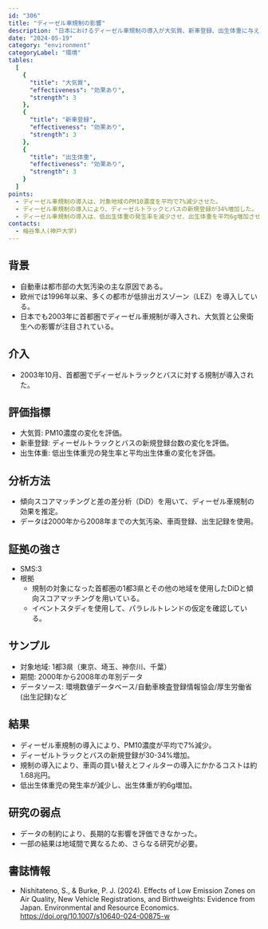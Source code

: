 ```yaml
---
id: "306"
title: "ディーゼル車規制の影響"
description: "日本におけるディーゼル車規制の導入が大気質、新車登録、出生体重に与える影響を分析"
date: "2024-05-19"
category: "environment"
categoryLabel: "環境"
tables: 
  [
    {
      "title": "大気質",
      "effectiveness": "効果あり",
      "strength": 3
    },
    {
      "title": "新車登録",
      "effectiveness": "効果あり",
      "strength": 3
    },
    {
      "title": "出生体重",
      "effectiveness": "効果あり",
      "strength": 3
    }
  ]
points:
  - ディーゼル車規制の導入は、対象地域のPM10濃度を平均で7%減少させた。
  - ディーゼル車規制の導入により、ディーゼルトラックとバスの新規登録が34%増加した。
  - ディーゼル車規制の導入は、低出生体重の発生率を減少させ、出生体重を平均6g増加させた。
contacts:
  - 梅谷隼人(神戸大学)
---
```



## 背景
- 自動車は都市部の大気汚染の主な原因である。
- 欧州では1996年以来、多くの都市が低排出ガスゾーン（LEZ）を導入している。
- 日本でも2003年に首都圏でディーゼル車規制が導入され、大気質と公衆衛生への影響が注目されている。


## 介入
- 2003年10月、首都圏でディーゼルトラックとバスに対する規制が導入された。


## 評価指標
- 大気質: PM10濃度の変化を評価。
- 新車登録: ディーゼルトラックとバスの新規登録台数の変化を評価。
- 出生体重: 低出生体重児の発生率と平均出生体重の変化を評価。


## 分析方法
- 傾向スコアマッチングと差の差分析（DiD）を用いて、ディーゼル車規制の効果を推定。
- データは2000年から2008年までの大気汚染、車両登録、出生記録を使用。


## 証拠の強さ
- SMS:3
- 根拠
  - 規制の対象になった首都圏の1都3県とその他の地域を使用したDiDと傾向スコアマッチングを用いている。
  - イベントスタディを使用して、パラレルトレンドの仮定を確認している。


## サンプル
- 対象地域: 1都3県（東京、埼玉、神奈川、千葉）
- 期間: 2000年から2008年の年別データ
- データソース: 環境数値データベース/自動車検査登録情報協会/厚生労働省(出生記録)など


## 結果
- ディーゼル車規制の導入により、PM10濃度が平均で7%減少。
- ディーゼルトラックとバスの新規登録が30-34%増加。
- 規制の導入により、車両の買い替えとフィルターの導入にかかるコストは約1.68兆円。
- 低出生体重児の発生率が減少し、出生体重が約6g増加。


## 研究の弱点
- データの制約により、長期的な影響を評価できなかった。
- 一部の結果は地域間で異なるため、さらなる研究が必要。


## 書誌情報
- Nishitateno, S., & Burke, P. J. (2024). Effects of Low Emission Zones on Air Quality, New Vehicle Registrations, and Birthweights: Evidence from Japan. Environmental and Resource Economics. https://doi.org/10.1007/s10640-024-00875-w